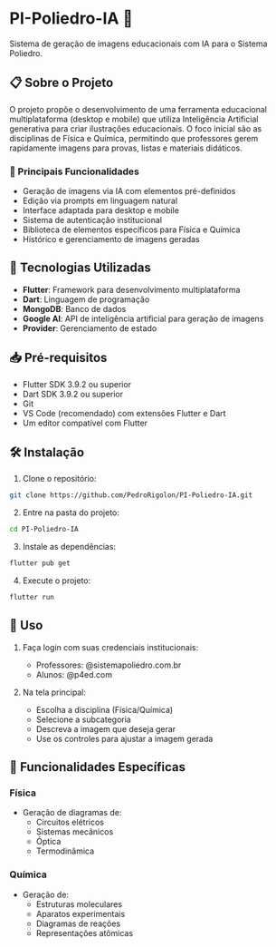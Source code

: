 # PI-Poliedro-IA 🎨

Sistema de geração de imagens educacionais com IA para o Sistema Poliedro.

## 📋 Sobre o Projeto

O projeto propõe o desenvolvimento de uma ferramenta educacional multiplataforma (desktop e mobile) que utiliza Inteligência Artificial generativa para criar ilustrações educacionais. O foco inicial são as disciplinas de Física e Química, permitindo que professores gerem rapidamente imagens para provas, listas e materiais didáticos.

### 🎯 Principais Funcionalidades

- Geração de imagens via IA com elementos pré-definidos
- Edição via prompts em linguagem natural
- Interface adaptada para desktop e mobile
- Sistema de autenticação institucional
- Biblioteca de elementos específicos para Física e Química
- Histórico e gerenciamento de imagens geradas

## 🚀 Tecnologias Utilizadas

- **Flutter**: Framework para desenvolvimento multiplataforma
- **Dart**: Linguagem de programação
- **MongoDB**: Banco de dados
- **Google AI**: API de inteligência artificial para geração de imagens
- **Provider**: Gerenciamento de estado

## 📥 Pré-requisitos

- Flutter SDK 3.9.2 ou superior
- Dart SDK 3.9.2 ou superior
- Git
- VS Code (recomendado) com extensões Flutter e Dart
- Um editor compatível com Flutter

## 🛠️ Instalação

1. Clone o repositório:

```bash
git clone https://github.com/PedroRigolon/PI-Poliedro-IA.git
```

2. Entre na pasta do projeto:

```bash
cd PI-Poliedro-IA
```

3. Instale as dependências:

```bash
flutter pub get
```

4. Execute o projeto:

```bash
flutter run
```

## 📱 Uso

1. Faça login com suas credenciais institucionais:

   - Professores: @sistemapoliedro.com.br
   - Alunos: @p4ed.com

2. Na tela principal:
   - Escolha a disciplina (Física/Química)
   - Selecione a subcategoria
   - Descreva a imagem que deseja gerar
   - Use os controles para ajustar a imagem gerada

## 🌟 Funcionalidades Específicas

### Física

- Geração de diagramas de:
  - Circuitos elétricos
  - Sistemas mecânicos
  - Óptica
  - Termodinâmica

### Química

- Geração de:
  - Estruturas moleculares
  - Aparatos experimentais
  - Diagramas de reações
  - Representações atômicas







